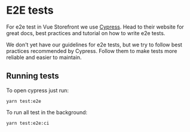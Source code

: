 # E2E tests

For e2e test in Vue Storefront we use [Cypress](https://www.cypress.io/). Head to their website for great docs, best practices and tutorial on how to write e2e tests.

We don't yet have our guidelines for e2e tests, but we try to follow best practices recommended by Cypress. Follow them to make tests more reliable and easier to maintain.

## Running tests

To open cypress just run:

`yarn test:e2e`

To run all test in the background:

`yarn test:e2e:ci`